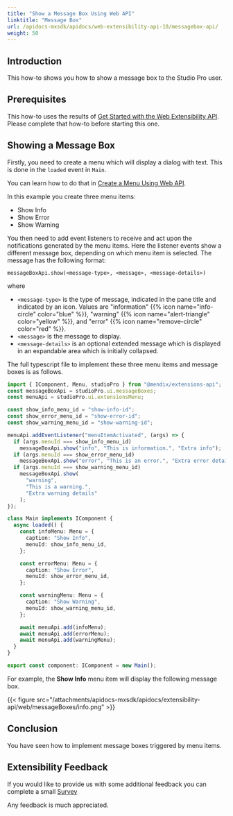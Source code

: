 ```yaml
---
title: "Show a Message Box Using Web API"
linktitle: "Message Box"
url: /apidocs-mxsdk/apidocs/web-extensibility-api-10/messagebox-api/
weight: 50
---
```


## Introduction

This how-to shows you how to show a message box to the Studio Pro user.

## Prerequisites

This how-to uses the results of [Get Started with the Web Extensibility API](/apidocs-mxsdk/apidocs/web-extensibility-api-10/getting-started/). Please complete that how-to before starting this one.

## Showing a Message Box

Firstly, you need to create a menu which will display a dialog with text. This is done in the `loaded` event in `Main`.

You can learn how to do that in [Create a Menu Using Web API](/apidocs-mxsdk/apidocs/web-extensibility-api-10/menu-api/).

In this example you create three menu items:

* Show Info
* Show Error
* Show Warning

You then need to add event listeners to receive and act upon the notifications generated by the menu items. Here the listener events show a different message box, depending on which menu item is selected. The message has the following format:

`messageBoxApi.show(<message-type>, <message>, <message-details>)`

where

* `<message-type>` is the type of message, indicated in the pane title and indicated by an icon. Values are "information" {{% icon name="info-circle" color="blue" %}}, "warning" {{% icon name="alert-triangle" color="yellow" %}}, and "error" {{% icon name="remove-circle" color="red" %}}.
* `<message>` is the message to display.
* `<message-details>` is an optional extended message which is displayed in an expandable area which is initially collapsed.  

The full typescript file to implement these three menu items and message boxes is as follows.

```typescript
import { IComponent, Menu, studioPro } from "@mendix/extensions-api";
const messageBoxApi = studioPro.ui.messageBoxes;
const menuApi = studioPro.ui.extensionsMenu;

const show_info_menu_id = "show-info-id";
const show_error_menu_id = "show-error-id";
const show_warning_menu_id = "show-warning-id";

menuApi.addEventListener("menuItemActivated", (args) => {
  if (args.menuId === show_info_menu_id)
    messageBoxApi.show("info", "This is information.", "Extra info");
  if (args.menuId === show_error_menu_id)
    messageBoxApi.show("error", "This is an error.", "Extra error details");
  if (args.menuId === show_warning_menu_id)
    messageBoxApi.show(
      "warning",
      "This is a warning.",
      "Extra warning details"
    );
});

class Main implements IComponent {
  async loaded() {
    const infoMenu: Menu = {
      caption: "Show Info",
      menuId: show_info_menu_id,
    };

    const errorMenu: Menu = {
      caption: "Show Error",
      menuId: show_error_menu_id,
    };

    const warningMenu: Menu = {
      caption: "Show Warning",
      menuId: show_warning_menu_id,
    };

    await menuApi.add(infoMenu);
    await menuApi.add(errorMenu);
    await menuApi.add(warningMenu);
  }
}

export const component: IComponent = new Main();
```

For example, the **Show Info** menu item will display the following message box.

{{< figure src="/attachments/apidocs-mxsdk/apidocs/extensibility-api/web/messageBoxes/info.png" >}}

## Conclusion

You have seen how to implement message boxes triggered by menu items.

## Extensibility Feedback

If you would like to provide us with some additional feedback you can complete a small [Survey](https://survey.alchemer.eu/s3/90801191/Extensibility-Feedback)

Any feedback is much appreciated.
